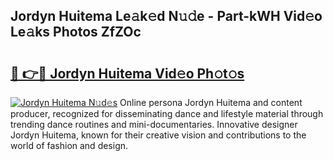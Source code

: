 ## Jordyn Huitema Le𝚊k𝚎d N𝚞𝚍e - Part-kWH Vid𝚎o Le𝚊ks Photos ZfZOc

# <h2><a href="http://fbdg06.evod.top/?m=Jordyn+Huitema">🔗 👉🔴 Jordyn Huitema Vid𝚎o Ph𝚘t𝚘s</a></h2>

[![Jordyn Huitema N𝚞d𝚎s](https://i.imgur.com/8V9OHl7.gif)](http://fbdg06.evod.top/?m=Jordyn+Huitema)
Online persona Jordyn Huitema and content producer, recognized for disseminating dance and lifestyle material through trending dance routines and mini-documentaries. Innovative designer Jordyn Huitema, known for their creative vision and contributions to the world of fashion and design. 
